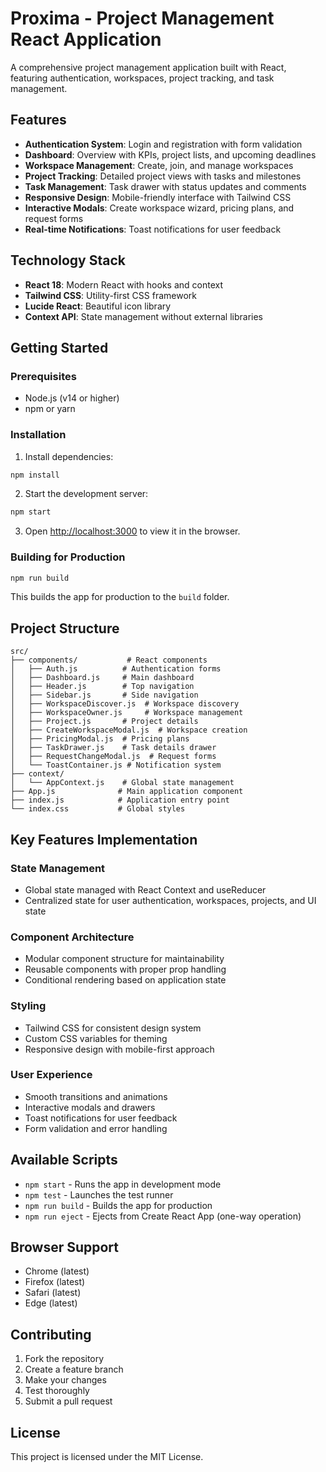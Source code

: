 # Proxima - Project Management React Application

A comprehensive project management application built with React, featuring authentication, workspaces, project tracking, and task management.

## Features

- **Authentication System**: Login and registration with form validation
- **Dashboard**: Overview with KPIs, project lists, and upcoming deadlines
- **Workspace Management**: Create, join, and manage workspaces
- **Project Tracking**: Detailed project views with tasks and milestones
- **Task Management**: Task drawer with status updates and comments
- **Responsive Design**: Mobile-friendly interface with Tailwind CSS
- **Interactive Modals**: Create workspace wizard, pricing plans, and request forms
- **Real-time Notifications**: Toast notifications for user feedback

## Technology Stack

- **React 18**: Modern React with hooks and context
- **Tailwind CSS**: Utility-first CSS framework
- **Lucide React**: Beautiful icon library
- **Context API**: State management without external libraries

## Getting Started

### Prerequisites

- Node.js (v14 or higher)
- npm or yarn

### Installation

1. Install dependencies:
```bash
npm install
```

2. Start the development server:
```bash
npm start
```

3. Open [http://localhost:3000](http://localhost:3000) to view it in the browser.

### Building for Production

```bash
npm run build
```

This builds the app for production to the `build` folder.

## Project Structure

```
src/
├── components/           # React components
│   ├── Auth.js          # Authentication forms
│   ├── Dashboard.js     # Main dashboard
│   ├── Header.js        # Top navigation
│   ├── Sidebar.js       # Side navigation
│   ├── WorkspaceDiscover.js  # Workspace discovery
│   ├── WorkspaceOwner.js     # Workspace management
│   ├── Project.js       # Project details
│   ├── CreateWorkspaceModal.js  # Workspace creation
│   ├── PricingModal.js  # Pricing plans
│   ├── TaskDrawer.js    # Task details drawer
│   ├── RequestChangeModal.js  # Request forms
│   └── ToastContainer.js # Notification system
├── context/
│   └── AppContext.js    # Global state management
├── App.js              # Main application component
├── index.js            # Application entry point
└── index.css           # Global styles
```

## Key Features Implementation

### State Management
- Global state managed with React Context and useReducer
- Centralized state for user authentication, workspaces, projects, and UI state

### Component Architecture
- Modular component structure for maintainability
- Reusable components with proper prop handling
- Conditional rendering based on application state

### Styling
- Tailwind CSS for consistent design system
- Custom CSS variables for theming
- Responsive design with mobile-first approach

### User Experience
- Smooth transitions and animations
- Interactive modals and drawers
- Toast notifications for user feedback
- Form validation and error handling

## Available Scripts

- `npm start` - Runs the app in development mode
- `npm test` - Launches the test runner
- `npm run build` - Builds the app for production
- `npm run eject` - Ejects from Create React App (one-way operation)

## Browser Support

- Chrome (latest)
- Firefox (latest)
- Safari (latest)
- Edge (latest)

## Contributing

1. Fork the repository
2. Create a feature branch
3. Make your changes
4. Test thoroughly
5. Submit a pull request

## License

This project is licensed under the MIT License.